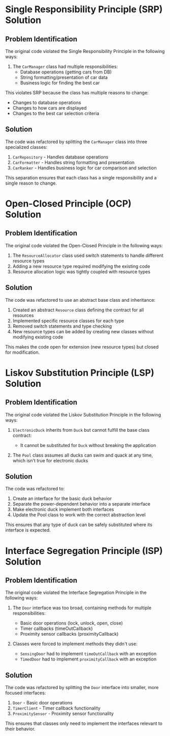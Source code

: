# Single Responsibility Principle (SRP) Solution

## Problem Identification
The original code violated the Single Responsibility Principle in the following ways:

1. The `CarManager` class had multiple responsibilities:
   - Database operations (getting cars from DB)
   - String formatting/presentation of car data
   - Business logic for finding the best car

This violates SRP because the class has multiple reasons to change:
- Changes to database operations
- Changes to how cars are displayed
- Changes to the best car selection criteria

## Solution
The code was refactored by splitting the `CarManager` class into three specialized classes:

1. `CarRepository` - Handles database operations
2. `CarFormatter` - Handles string formatting and presentation
3. `CarRanker` - Handles business logic for car comparison and selection

This separation ensures that each class has a single responsibility and a single reason to change.

# Open-Closed Principle (OCP) Solution

## Problem Identification
The original code violated the Open-Closed Principle in the following ways:

1. The `ResourceAllocator` class used switch statements to handle different resource types
2. Adding a new resource type required modifying the existing code
3. Resource allocation logic was tightly coupled with resource types

## Solution
The code was refactored to use an abstract base class and inheritance:

1. Created an abstract `Resource` class defining the contract for all resources
2. Implemented specific resource classes for each type
3. Removed switch statements and type checking
4. New resource types can be added by creating new classes without modifying existing code

This makes the code open for extension (new resource types) but closed for modification.

# Liskov Substitution Principle (LSP) Solution

## Problem Identification
The original code violated the Liskov Substitution Principle in the following ways:

1. `ElectronicDuck` inherits from `Duck` but cannot fulfill the base class contract:
   - It cannot be substituted for `Duck` without breaking the application

2. The `Pool` class assumes all ducks can swim and quack at any time, which isn't true for electronic ducks

## Solution
The code was refactored to:

1. Create an interface for the basic duck behavior
2. Separate the power-dependent behavior into a separate interface
3. Make electronic duck implement both interfaces
4. Update the Pool class to work with the correct abstraction level

This ensures that any type of duck can be safely substituted where its interface is expected.

# Interface Segregation Principle (ISP) Solution

## Problem Identification
The original code violated the Interface Segregation Principle in the following ways:

1. The `Door` interface was too broad, containing methods for multiple responsibilities:
   - Basic door operations (lock, unlock, open, close)
   - Timer callbacks (timeOutCallback)
   - Proximity sensor callbacks (proximityCallback)

2. Classes were forced to implement methods they didn't use:
   - `SensingDoor` had to implement `timeOutCallback` with an exception
   - `TimedDoor` had to implement `proximityCallback` with an exception

## Solution
The code was refactored by splitting the `Door` interface into smaller, more focused interfaces:

1. `Door` - Basic door operations
2. `TimerClient` - Timer callback functionality
3. `ProximitySensor` - Proximity sensor functionality

This ensures that classes only need to implement the interfaces relevant to their behavior.
